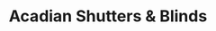 ---
title: "Acadian Shutters & Blinds"
url: /cambridge/acadian-shutters-and-blinds/
shop: window blind
---